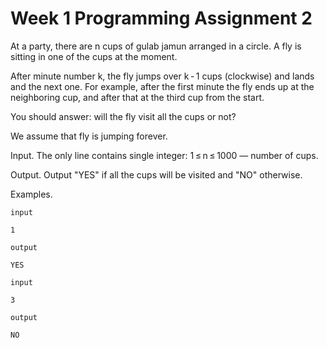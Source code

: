 # Week 1 Programming Assignment 2
At a party, there are n cups of gulab jamun arranged in a circle. A fly is sitting in one of the cups at the moment.

After minute number k, the fly jumps over k - 1 cups (clockwise) and lands and the next one. For example, after the first minute the fly ends up at the neighboring cup, and after that at the third cup from the start.

You should answer: will the fly visit all the cups or not?

We assume that fly is jumping forever.

Input. The only line contains single integer: 1 ≤ n ≤ 1000 — number of cups.

Output. Output "YES" if all the cups will be visited and "NO" otherwise.

Examples.
```
input

1

output

YES
```

```
input

3

output

NO
```